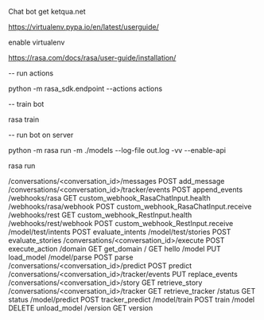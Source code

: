 
Chat bot get ketqua.net

https://virtualenv.pypa.io/en/latest/userguide/

enable virtualenv 

https://rasa.com/docs/rasa/user-guide/installation/


-- run actions

python -m rasa_sdk.endpoint --actions actions

-- train bot

rasa train

-- run bot on server

python -m rasa run -m ./models --log-file out.log -vv --enable-api

rasa run

/conversations/<conversation_id>/messages          POST                           add_message
/conversations/<conversation_id>/tracker/events    POST                           append_events
/webhooks/rasa                                     GET                            custom_webhook_RasaChatInput.health
/webhooks/rasa/webhook                             POST                           custom_webhook_RasaChatInput.receive
/webhooks/rest                                     GET                            custom_webhook_RestInput.health
/webhooks/rest/webhook                             POST                           custom_webhook_RestInput.receive
/model/test/intents                                POST                           evaluate_intents
/model/test/stories                                POST                           evaluate_stories
/conversations/<conversation_id>/execute           POST                           execute_action
/domain                                            GET                            get_domain
/                                                  GET                            hello
/model                                             PUT                            load_model
/model/parse                                       POST                           parse
/conversations/<conversation_id>/predict           POST                           predict
/conversations/<conversation_id>/tracker/events    PUT                            replace_events
/conversations/<conversation_id>/story             GET                            retrieve_story
/conversations/<conversation_id>/tracker           GET                            retrieve_tracker
/status                                            GET                            status
/model/predict                                     POST                           tracker_predict
/model/train                                       POST                           train
/model                                             DELETE                         unload_model
/version                                           GET                            version

